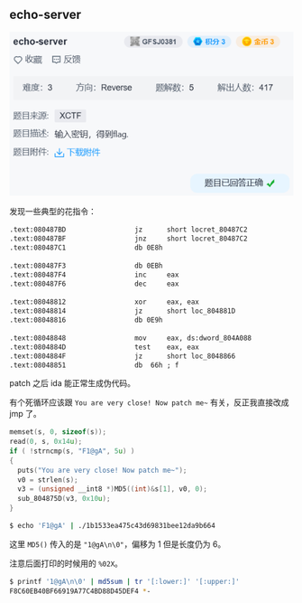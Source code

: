 ## echo-server

![image-20240701215245191](../../assets/image-20240701215245191.png)

发现一些典型的花指令：

```
.text:080487BD                 jz      short locret_80487C2
.text:080487BF                 jnz     short locret_80487C2
.text:080487C1                 db 0E8h

.text:080487F3                 db 0EBh
.text:080487F4                 inc     eax
.text:080487F6                 dec     eax

.text:08048812                 xor     eax, eax
.text:08048814                 jz      short loc_804881D
.text:08048816                 db 0E9h

.text:08048848                 mov     eax, ds:dword_804A088
.text:0804884D                 test    eax, eax
.text:0804884F                 jz      short loc_8048866
.text:08048851                 db  66h ; f
```

patch 之后 ida 能正常生成伪代码。

有个死循环应该跟 `You are very close! Now patch me~` 有关，反正我直接改成 jmp 了。

```c
memset(s, 0, sizeof(s));
read(0, s, 0x14u);
if ( !strncmp(s, "F1@gA", 5u) )
{
  puts("You are very close! Now patch me~");
  v0 = strlen(s);
  v3 = (unsigned __int8 *)MD5((int)&s[1], v0, 0);
  sub_804875D(v3, 0x10u);
}
```

```bash
$ echo 'F1@gA' | ./1b1533ea475c43d69831bee12da9b664
```

这里 `MD5()` 传入的是 `"1@gA\n\0"`，偏移为 1 但是长度仍为 6。

注意后面打印的时候用的 `%02X`。

```bash
$ printf '1@gA\n\0' | md5sum | tr '[:lower:]' '[:upper:]'
F8C60EB40BF66919A77C4BD88D45DEF4 *-
```
